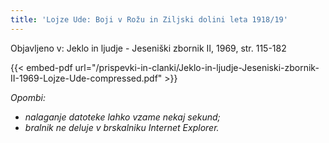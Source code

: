 ```yaml
---
title: 'Lojze Ude: Boji v Rožu in Ziljski dolini leta 1918/19'
---
```

Objavljeno v: Jeklo in ljudje - Jeseniški zbornik II, 1969, str. 115-182

{{< embed-pdf url="/prispevki-in-clanki/Jeklo-in-ljudje-Jeseniski-zbornik-II-1969-Lojze-Ude-compressed.pdf" >}}

*Opombi:*
- *nalaganje datoteke lahko vzame nekaj sekund;*
- *bralnik ne deluje v brskalniku Internet Explorer.*